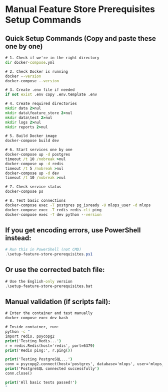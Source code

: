 # Manual Feature Store Prerequisites Setup Commands

## Quick Setup Commands (Copy and paste these one by one)

```cmd
# 1. Check if we're in the right directory
dir docker-compose.yml

# 2. Check Docker is running
docker --version
docker-compose --version

# 3. Create .env file if needed
if not exist .env copy .env.template .env

# 4. Create required directories
mkdir data 2>nul
mkdir data\feature_store 2>nul
mkdir data\test 2>nul
mkdir logs 2>nul
mkdir reports 2>nul

# 5. Build Docker image
docker-compose build dev

# 6. Start services one by one
docker-compose up -d postgres
timeout /t 10 /nobreak >nul
docker-compose up -d redis
timeout /t 5 /nobreak >nul
docker-compose up -d dev
timeout /t 10 /nobreak >nul

# 7. Check service status
docker-compose ps

# 8. Test basic connections
docker-compose exec -T postgres pg_isready -U mlops_user -d mlops
docker-compose exec -T redis redis-cli ping
docker-compose exec -T dev python --version
```

## If you get encoding errors, use PowerShell instead:

```powershell
# Run this in PowerShell (not CMD)
.\setup-feature-store-prerequisites.ps1
```

## Or use the corrected batch file:

```cmd
# Use the English-only version
.\setup-feature-store-prerequisites.bat
```

## Manual validation (if scripts fail):

```cmd
# Enter the container and test manually
docker-compose exec dev bash

# Inside container, run:
python -c "
import redis, psycopg2
print('Testing Redis...')
r = redis.Redis(host='redis', port=6379)
print('Redis ping:', r.ping())

print('Testing PostgreSQL...')
conn = psycopg2.connect(host='postgres', database='mlops', user='mlops_user', password='mlops_password')
print('PostgreSQL connected successfully')
conn.close()

print('All basic tests passed!')
"
```
